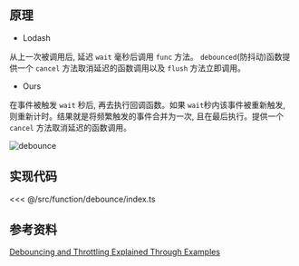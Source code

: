 ## 原理

- Lodash

从上一次被调用后, 延迟 `wait` 毫秒后调用 `func` 方法。 `debounced`(防抖动)函数提供一个 `cancel` 方法取消延迟的函数调用以及 `flush` 方法立即调用。 

- Ours

在事件被触发 `wait` 秒后, 再去执行回调函数。如果 `wait`秒内该事件被重新触发, 则重新计时。结果就是将频繁触发的事件合并为一次, 且在最后执行。提供一个 `cancel` 方法取消延迟的函数调用。

![debounce](~@images/src/function/debounce/images/debounce.png)

## 实现代码

<<< @/src/function/debounce/index.ts

## 参考资料

[Debouncing and Throttling Explained Through Examples](https://css-tricks.com/debouncing-throttling-explained-examples/)
